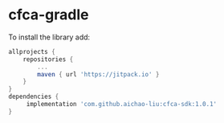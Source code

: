 # cfca-gradle


To install the library add: 
 
```gradle
allprojects {
    repositories {
        ...
        maven { url 'https://jitpack.io' }
    }
}
dependencies {
     implementation 'com.github.aichao-liu:cfca-sdk:1.0.1'
}
``` 